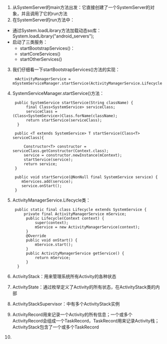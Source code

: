 1. 从SystemServer的main方法出发：它直接创建了一个SystemServer的对象，并且调用了它的run方法
2. 在SystemServer的run方法中：
- 通过System.loadLibrary方法加载动态so库：System.loadLibrary("android_servers");
- 启动了三类服务：
	- startBootstrapServices()：
	- startCoreServices()
	- startOtherServices()
3. 我们仔细看一下startBootstrapServices()方法的实现：

		mActivityManagerService = mSystemServiceManager.startService(ActivityManagerService.Lifecycle.class).getService();
4. SystemServiceManager.startService()方法：

		public SystemService startService(String className) {
			 final Class<SystemService> serviceClass;
		     serviceClass = (Class<SystemService>)Class.forName(className);
		     return startService(serviceClass);
		 }

		public <T extends SystemService> T startService(Class<T> serviceClass){

	        Constructor<T> constructor = serviceClass.getConstructor(Context.class);
	        service = constructor.newInstance(mContext);
	        startService(service);
	        return service;
		}

		public void startService(@NonNull final SystemService service) {
		   mServices.add(service);
		   service.onStart();
		}
5. ActivityManagerService.Lifecycle类：

		public static final class Lifecycle extends SystemService {
			private final ActivityManagerService mService;
			 public Lifecycle(Context context) {
				 super(context);
				 mService = new ActivityManagerService(context);
			 }
			 @Override
			 public void onStart() {
				 mService.start();
			 }
			 public ActivityManagerService getService() {
				 return mService;
			 }
		 }

6. ActivityStack：用来管理系统所有Activity的各种状态
7. ActivityState：通过枚举定义了Activity的所有状态，在ActivityStack类的内部
8. ActivityStackSupervisor：中有多个ActivityStack实例
9. ActivityRecord用来记录一个Activity的所有信息；一个或多个ActivityRecord会组成一个TaskRecord，TaskRecord用来记录Activity栈；ActivityStack包含了一个或多个TaskRecord
10. 










<!--stackedit_data:
eyJoaXN0b3J5IjpbMjEwMDkzMTgzMSw0NDQ1NTU3NDYsOTg1MD
Y0MjI4LC0xNTYwOTc2MTczLDE0MzU2MjgyOTMsLTIzMDAzOTgy
MF19
-->
